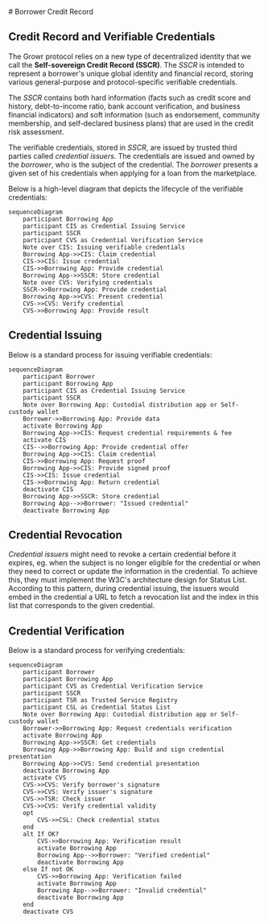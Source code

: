<a name="ref-m2"></a># Borrower Credit Record

## Credit Record and Verifiable Credentials

The Growr protocol relies on a new type of decentralized identity that we call the **Self-sovereign Credit Record (SSCR)**. The _SSCR_ is intended to represent a borrower's unique global identity and financial record, storing various general-purpose and protocol-specific verifiable credentials. 

The _SSCR_ contains both hard information (facts such as credit score and history, debt-to-income ratio, bank account verification, and business financial indicators) and soft information (such as endorsement, community membership, and self-declared business plans) that are used in the credit risk assessment.

The verifiable credentials, stored in _SSCR_, are issued by trusted third parties called _credential issuers_. The credentials are issued and owned by the _borrower_, who is the subject of the credential. The _borrower_ presents a given set of his credentials when applying for a loan from the marketplace.

Below is a high-level diagram that depicts the lifecycle of the verifiable credentials:

```mermaid
sequenceDiagram
    participant Borrowing App
    participant CIS as Credential Issuing Service
    participant SSCR
    participant CVS as Credential Verification Service
    Note over CIS: Issuing verifiable credentials
    Borrowing App->>CIS: Claim credential
    CIS->>CIS: Issue credential
    CIS->>Borrowing App: Provide credential
    Borrowing App->>SSCR: Store credential
    Note over CVS: Verifying credentials
    SSCR->>Borrowing App: Provide credential
    Borrowing App->>CVS: Present credential
    CVS->>CVS: Verify credential
    CVS->>Borrowing App: Provide result
```

## Credential Issuing

Below is a standard process for issuing verifiable credentials:

```mermaid
sequenceDiagram
    participant Borrower
    participant Borrowing App
    participant CIS as Credential Issuing Service
    participant SSCR
    Note over Borrowing App: Custodial distribution app or Self-custody wallet
    Borrower->>Borrowing App: Provide data
    activate Borrowing App
    Borrowing App->>CIS: Request credential requirements & fee
    activate CIS
    CIS-->>Borrowing App: Provide credential offer
    Borrowing App->>CIS: Claim credential
    CIS->>Borrowing App: Request proof
    Borrowing App->>CIS: Provide signed proof
    CIS->>CIS: Issue credential
    CIS->>Borrowing App: Return credential
    deactivate CIS
    Borrowing App->>SSCR: Store credential
    Borrowing App-->>Borrower: "Issued credential"
    deactivate Borrowing App
```

## Credential Revocation

_Credential issuers_ might need to revoke a certain credential before it expires, eg. when the subject is no longer eligible for the credential or when they need to correct or update the information in the credential. To achieve this, they must implement the W3C's architecture design for Status List. According to this pattern, during credential issuing, the issuers would embed in the credential a URL to fetch a revocation list and the index in this list that corresponds to the given credential.

## Credential Verification

Below is a standard process for verifying credentials:

```mermaid
sequenceDiagram
    participant Borrower
    participant Borrowing App
    participant CVS as Credential Verification Service
    participant SSCR
    participant TSR as Trusted Service Registry
    participant CSL as Credential Status List
    Note over Borrowing App: Custodial distribution app or Self-custody wallet
    Borrower->>Borrowing App: Request credentials verification
    activate Borrowing App
    Borrowing App->>SSCR: Get credentials
    Borrowing App->>Borrowing App: Build and sign credential presentation
    Borrowing App->>CVS: Send credential presentation
    deactivate Borrowing App
    activate CVS
    CVS->>CVS: Verify borrower's signature
    CVS->>CVS: Verify issuer's signature
    CVS->>TSR: Check issuer
    CVS->>CVS: Verify credential validity
    opt  
        CVS->>CSL: Check credential status
    end
    alt If OK?
        CVS->>Borrowing App: Verification result
        activate Borrowing App
        Borrowing App-->>Borrower: "Verified credential"
        deactivate Borrowing App
    else If not OK
        CVS->>Borrowing App: Verification failed
        activate Borrowing App
        Borrowing App-->>Borrower: "Invalid credential"
        deactivate Borrowing App
    end
    deactivate CVS
```

<div style="page-break-after: always;"></div>
